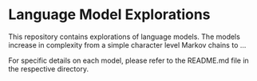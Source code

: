 # Language Model Explorations

This repository contains explorations of language models. The models increase in complexity from a simple character level Markov chains to ...

For specific details on each model, please refer to the README.md file in the respective directory.